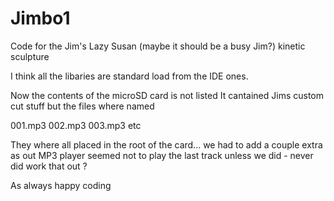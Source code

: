 # Jimbo1
Code for the Jim's Lazy Susan (maybe it should be a busy Jim?) kinetic sculpture

I think all the libaries are standard load from the IDE ones.

Now the contents of the microSD card is not listed 
It cantained Jims custom cut stuff but the files where named

001.mp3
002.mp3
003.mp3
etc

They where all placed in the root of the card... we had to add a couple extra as out MP3 player seemed not to play the last track unless we did - never did work that out ?

As always happy coding
